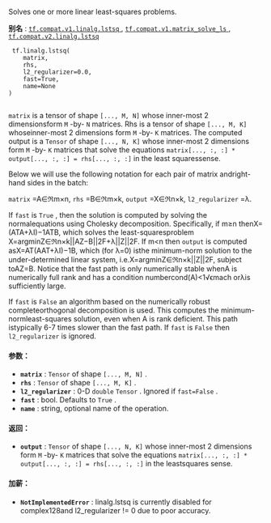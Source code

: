 

Solves one or more linear least-squares problems.

**别名** : [ `tf.compat.v1.linalg.lstsq` ](/api_docs/python/tf/linalg/lstsq), [ `tf.compat.v1.matrix_solve_ls` ](/api_docs/python/tf/linalg/lstsq), [ `tf.compat.v2.linalg.lstsq` ](/api_docs/python/tf/linalg/lstsq)

```
 tf.linalg.lstsq(
    matrix,
    rhs,
    l2_regularizer=0.0,
    fast=True,
    name=None
)
 
```

 `matrix`  is a tensor of shape  `[..., M, N]`  whose inner-most 2 dimensionsform  `M` -by- `N`  matrices. Rhs is a tensor of shape  `[..., M, K]`  whoseinner-most 2 dimensions form  `M` -by- `K`  matrices.  The computed output is a `Tensor`  of shape  `[..., N, K]`  whose inner-most 2 dimensions form  `M` -by- `K` matrices that solve the equations `matrix[..., :, :] * output[..., :, :] = rhs[..., :, :]`  in the least squaressense.

Below we will use the following notation for each pair of matrix andright-hand sides in the batch:

 `matrix` =A∈ℜm×n, `rhs` =B∈ℜm×k, `output` =X∈ℜn×k, `l2_regularizer` =λ.

If  `fast`  is  `True` , then the solution is computed by solving the normalequations using Cholesky decomposition. Specifically, if m≥n thenX=(ATA+λI)−1ATB, which solves the least-squaresproblem X=argminZ∈ℜn×k||AZ−B||2F+λ||Z||2F. If m<n then  `output`  is computed asX=AT(AAT+λI)−1B, which (for λ=0) isthe minimum-norm solution to the under-determined linear system, i.e.X=argminZ∈ℜn×k||Z||2F, subject toAZ=B. Notice that the fast path is only numerically stable whenA is numerically full rank and has a condition numbercond(A)<1√ϵmach orλis sufficiently large.

If  `fast`  is  `False`  an algorithm based on the numerically robust completeorthogonal decomposition is used. This computes the minimum-normleast-squares solution, even when A is rank deficient. This path istypically 6-7 times slower than the fast path. If  `fast`  is  `False`  then `l2_regularizer`  is ignored.

#### 参数：
- **`matrix`** :  `Tensor`  of shape  `[..., M, N]` .
- **`rhs`** :  `Tensor`  of shape  `[..., M, K]` .
- **`l2_regularizer`** : 0-D  `double`   `Tensor` . Ignored if  `fast=False` .
- **`fast`** : bool. Defaults to  `True` .
- **`name`** : string, optional name of the operation.


#### 返回：
- **`output`** :  `Tensor`  of shape  `[..., N, K]`  whose inner-most 2 dimensions form `M` -by- `K`  matrices that solve the equations `matrix[..., :, :] * output[..., :, :] = rhs[..., :, :]`  in the leastsquares sense.


#### 加薪：
- **`NotImplementedError`** : linalg.lstsq is currently disabled for complex128and l2_regularizer != 0 due to poor accuracy.
